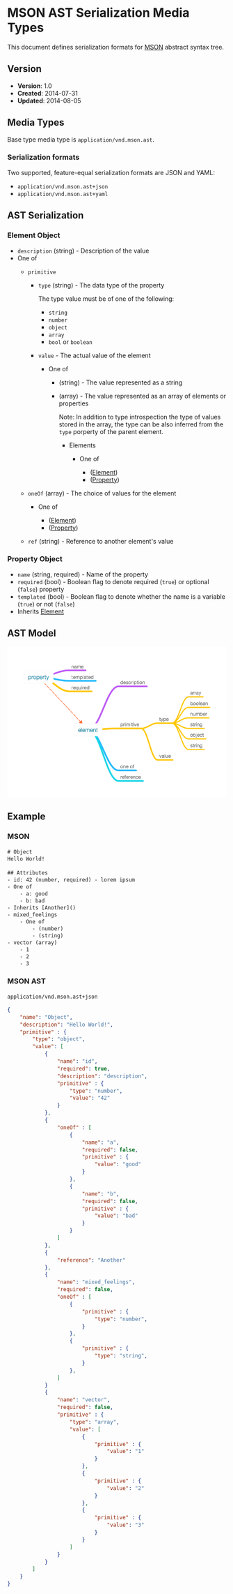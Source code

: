 # MSON AST Serialization Media Types
This document defines serialization formats for [MSON](https://github.com/apiaryio/mson) abstract syntax tree.

## Version

- **Version**: 1.0
- **Created**: 2014-07-31
- **Updated**: 2014-08-05

## Media Types
Base type media type is `application/vnd.mson.ast`.

### Serialization formats
Two supported, feature-equal serialization formats are JSON and YAML:

- `application/vnd.mson.ast+json`
- `application/vnd.mson.ast+yaml`

## AST Serialization

### Element Object

- `description` (string) - Description of the value
- One of
    - `primitive`

        - `type` (string) - The data type of the property

            The type value must be of one of the following:

            - `string`
            - `number`
            - `object`
            - `array`
            - `bool` or `boolean`

        - `value` - The actual value of the element

            - One of

                - (string) - The value represented as a string
                - (array) - The value represented as an array of elements or properties

                    Note: In addition to type introspection the type of values stored in the array, the type can be also inferred from the `type` porperty of the parent element.

                    - Elements

                        - One of

                            - ([Element]())
                            - ([Property]())

    - `oneOf` (array) - The choice of values for the element

        - One of

            - ([Element]())
            - ([Property]())

    - `ref` (string) - Reference to another element's value


### Property Object

- `name` (string, required) - Name of the property
- `required` (bool) - Boolean flag to denote required (`true`) or optional (`false`) property
- `templated` (bool) - Boolean flag to denote whether the name is a variable (`true`) or not (`false`)
- Inherits [Element]()

## AST Model
![AST Model Diagram](https://raw.githubusercontent.com/apiaryio/mson-ast/master/assets/astmodel.png)

## Example

### MSON

```
# Object
Hello World!

## Attributes
- id: 42 (number, required) - lorem ipsum
- One of
    - a: good
    - b: bad
- Inherits [Another]()
- mixed_feelings
    - One of
        - (number)
        - (string)
- vector (array)
    - 1
    - 2
    - 3
```

### MSON AST
`application/vnd.mson.ast+json`

```json
{
    "name": "Object",
    "description": "Hello World!",
    "primitive" : {
        "type": "object",
        "value": [
            {
                "name": "id",
                "required": true,
                "description": "description",
                "primitive" : {
                    "type": "number",
                    "value": "42"
                }
            },
            {
                "oneOf" : [
                    {
                        "name": "a",
                        "required": false,
                        "primitive" : {
                            "value": "good"
                        }
                    },
                    {
                        "name": "b",
                        "required": false,
                        "primitive" : {
                            "value": "bad"
                        }
                    }
                ]
            }, 
            {
                "reference": "Another"
            },
            {
                "name": "mixed_feelings",
                "required": false,
                "oneOf" : [
                    {
                        "primitive" : {
                            "type": "number",
                        }
                    },
                    {
                        "primitive" : {
                            "type": "string",
                        }
                    },
                ]
            }
            {
                "name": "vector",
                "required": false,
                "primitive" : {
                    "type": "array",
                    "value": [
                        {
                            "primitive" : {
                                "value": "1"
                            }
                        },
                        {
                            "primitive" : {
                                "value": "2"
                            }
                        },
                        {
                            "primitive" : {
                                "value": "3"
                            }
                        }
                    ]
                }
            }
        ]
    }
}

```